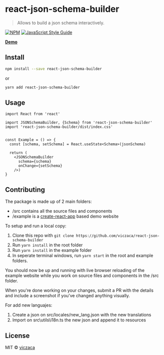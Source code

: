 # react-json-schema-builder

> Allows to build a json schema interactively.

[![NPM](https://img.shields.io/npm/v/react-json-schema-builder.svg)](https://www.npmjs.com/package/react-json-schema-builder) [![JavaScript Style Guide](https://img.shields.io/badge/code_style-standard-brightgreen.svg)](https://standardjs.com)

**[Demo](https://viczaca.github.io/react-json-schema-builder/)**

## Install

```bash
npm install --save react-json-schema-builder
```
or 
```bash
yarn add react-json-schema-builder
```

## Usage

```tsx
import React from 'react'

import JSONSchemaBuilder, {Schema} from 'react-json-schema-builder'
import 'react-json-schema-builder/dist/index.css'


const Example = () => {
  const [schema, setSchema] = React.useState<Schema>(jsonSchema)

  return (
    <JSONSchemaBuilder 
      schema={schema} 
      onChange={setSchema} 
    />)
}
```
## Contributing

The package is made up of 2 main folders:

- /src contains all the source files and components
- /example is a [create-react-app](https://github.com/facebook/create-react-app/) based demo website

To setup and run a local copy:

1.  Clone this repo with `git clone https://github.com/viczaca/react-json-schema-builder`
2.  Run `yarn install` in the root folder
3.  Run `yarn install` in the example folder
4.  In seperate terminal windows, run `yarn start` in the root and example folders.

You should now be up and running with live browser reloading of the example website while you work on source files and components in the /src folder.

When you're done working on your changes, submit a PR with the details and include a screenshot if you've changed anything visually.

For add new languajes:
1.  Create a json on src/locales/new_lang.json with the new translations
2.  Import on src\utils\i18n.ts the new json and append it to resources

## License

MIT © [viczaca](https://github.com/viczaca)
